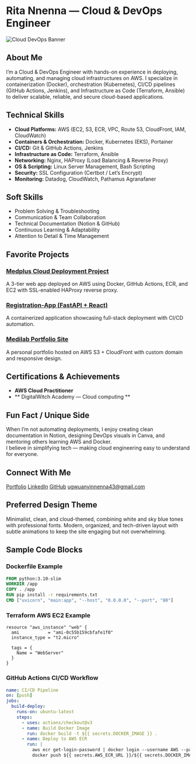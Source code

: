 # Rita Nnenna — Cloud & DevOps Engineer

![Cloud DevOps Banner](https://images.unsplash.com/photo-1461749280684-dccba630e2f6?auto=format&fit=crop&w=1200&q=80)

## About Me

I’m a Cloud & DevOps Engineer with hands-on experience in deploying, automating, and managing cloud infrastructures on AWS. I specialize in containerization (Docker), orchestration (Kubernetes), CI/CD pipelines (GitHub Actions, Jenkins), and Infrastructure as Code (Terraform, Ansible) to deliver scalable, reliable, and secure cloud-based applications.


## Technical Skills

- **Cloud Platforms:** AWS (EC2, S3, ECR, VPC, Route 53, CloudFront, IAM, CloudWatch)
- **Containers & Orchestration:** Docker, Kubernetes (EKS), Portainer
- **CI/CD:** Git & GitHub Actions, Jenkins
- **Infrastructure as Code:** Terraform, Ansible
- **Networking:** Nginx, HAProxy (Load Balancing & Reverse Proxy)
- **OS & Scripting:** Linux Server Management, Bash Scripting
- **Security:** SSL Configuration (Certbot / Let’s Encrypt)
- **Monitoring:** Datadog, CloudWatch, Pathamus Agranafaner


## Soft Skills

- Problem Solving & Troubleshooting
- Communication & Team Collaboration
- Technical Documentation (Notion & GitHub)
- Continuous Learning & Adaptability
- Attention to Detail & Time Management


## Favorite Projects

### [Medplus Cloud Deployment Project](https://github.com/Ritacloud23/medplus-cloud-deployment)
A 3-tier web app deployed on AWS using Docker, GitHub Actions, ECR, and EC2 with SSL-enabled HAProxy reverse proxy.

### [Registration-App (FastAPI + React)](https://github.com/Ritacloud23/registration-app)
A containerized application showcasing full-stack deployment with CI/CD automation.

### [Medilab Portfolio Site](https://github.com/Ritacloud23/medilab-portfolio)
A personal portfolio hosted on AWS S3 + CloudFront with custom domain and responsive design.


## Certifications & Achievements

- **AWS Cloud Practitioner**
- ** DigitalWitch Academy — Cloud computing **


## Fun Fact / Unique Side

When I’m not automating deployments, I enjoy creating clean documentation in Notion, designing DevOps visuals in Canva, and mentoring others learning AWS and Docker.  
I believe in simplifying tech — making cloud engineering easy to understand for everyone.

## Connect With Me
 [Portfolio](https://ritacloudsolutuin.online)
 [LinkedIn](https://linkedin.com/in/rita-nnenna)
 [GitHub](https://github.com/Ritacloud23)
  ugwuanyinnenna43@gmail.com


## Preferred Design Theme

Minimalist, clean, and cloud-themed, combining white and sky blue tones with professional fonts. Modern, organized, and tech-driven layout with subtle animations to keep the site engaging but not overwhelming.


## Sample Code Blocks

### Dockerfile Example

```dockerfile
FROM python:3.10-slim
WORKDIR /app
COPY . /app
RUN pip install -r requirements.txt
CMD ["uvicorn", "main:app", "--host", "0.0.0.0", "--port", "80"]
```

### Terraform AWS EC2 Example

```hcl
resource "aws_instance" "web" {
  ami           = "ami-0c55b159cbfafe1f0"
  instance_type = "t2.micro"

  tags = {
    Name = "WebServer"
  }
}
```

### GitHub Actions CI/CD Workflow

```yaml
name: CI/CD Pipeline
on: [push]
jobs:
  build-deploy:
    runs-on: ubuntu-latest
    steps:
      - uses: actions/checkout@v3
      - name: Build Docker Image
        run: docker build -t ${{ secrets.DOCKER_IMAGE }} .
      - name: Deploy to AWS ECR
        run: |
          aws ecr get-login-password | docker login --username AWS --password-stdin ${{ secrets.AWS_ECR_URL }}
          docker push ${{ secrets.AWS_ECR_URL }}/${{ secrets.DOCKER_IMAGE }}
```
